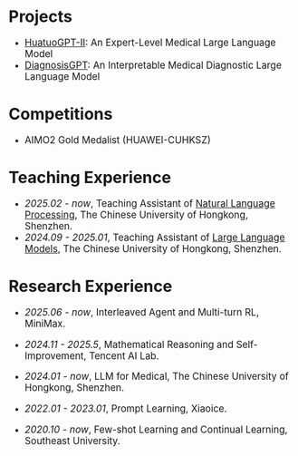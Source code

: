 # Projects

<div class='paper-box-text' style="font-size: larger;" markdown="1">

- [HuatuoGPT-II](https://v2.huatuogpt.cn/): An Expert-Level Medical Large Language Model
- [DiagnosisGPT](https://diagnosis.huatuogpt.cn/): An Interpretable Medical Diagnostic Large Language Model
</div>

# Competitions
<div class='paper-box-text' style="font-size: larger;" markdown="1">

- AIMO2 Gold Medalist (HUAWEI-CUHKSZ)
</div>

# Teaching Experience

<div class='paper-box-text' style="font-size: larger;" markdown="1">

- *2025.02 - now*, Teaching Assistant of [Natural Language Processing](https://nlp-course-cuhksz.github.io/), The Chinese University of Hongkong, Shenzhen.
- *2024.09 - 2025.01*, Teaching Assistant of [Large Language Models](https://llm-course.github.io/), The Chinese University of Hongkong, Shenzhen.

[//]: # (- *2024.09 - 2025.01*, Teaching Assistant of [Large Language Models]&#40;https://llm-course.github.io/&#41;, The Chinese University of Hongkong, Shenzhen.)

</div>

# Research Experience 

<div class='paper-box-text' style="font-size: larger;" markdown="1">

- *2025.06 - now*, Interleaved Agent and Multi-turn RL, MiniMax.

- *2024.11 - 2025.5*, Mathematical Reasoning and Self-Improvement, Tencent AI Lab.

- *2024.01 - now*, LLM for Medical, The Chinese University of Hongkong, Shenzhen.

- *2022.01 - 2023.01*, Prompt Learning, Xiaoice.

- *2020.10 - now*, Few-shot Learning and Continual Learning, Southeast University.
</div>



